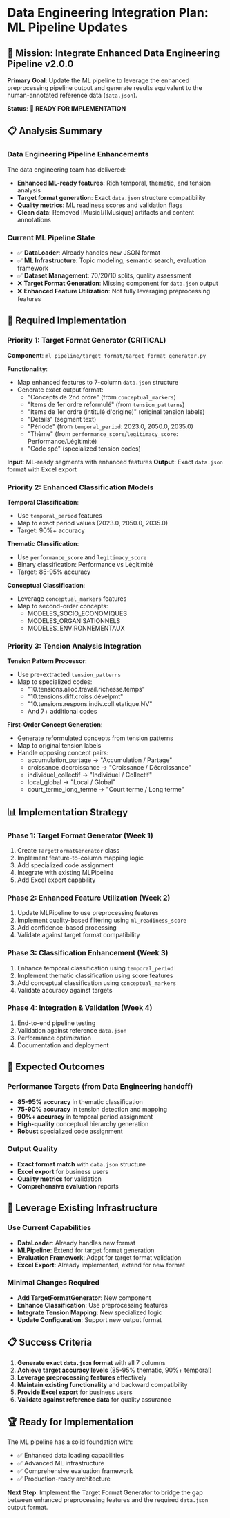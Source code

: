 # Data Engineering Integration Plan: ML Pipeline Updates

## 🎯 Mission: Integrate Enhanced Data Engineering Pipeline v2.0.0

**Primary Goal**: Update the ML pipeline to leverage the enhanced preprocessing pipeline output and generate results equivalent to the human-annotated reference data (`data.json`).

**Status**: 🔄 **READY FOR IMPLEMENTATION**

## 📋 Analysis Summary

### Data Engineering Pipeline Enhancements
The data engineering team has delivered:
- **Enhanced ML-ready features**: Rich temporal, thematic, and tension analysis
- **Target format generation**: Exact `data.json` structure compatibility
- **Quality metrics**: ML readiness scores and validation flags
- **Clean data**: Removed [Music]/[Musique] artifacts and content annotations

### Current ML Pipeline State
- ✅ **DataLoader**: Already handles new JSON format
- ✅ **ML Infrastructure**: Topic modeling, semantic search, evaluation framework
- ✅ **Dataset Management**: 70/20/10 splits, quality assessment
- ❌ **Target Format Generation**: Missing component for `data.json` output
- ❌ **Enhanced Feature Utilization**: Not fully leveraging preprocessing features

## 🔧 Required Implementation

### Priority 1: Target Format Generator (CRITICAL)

**Component**: `ml_pipeline/target_format/target_format_generator.py`

**Functionality**:
- Map enhanced features to 7-column `data.json` structure
- Generate exact output format:
  - "Concepts de 2nd ordre" (from `conceptual_markers`)
  - "Items de 1er ordre reformulé" (from `tension_patterns`)
  - "Items de 1er ordre (intitulé d'origine)" (original tension labels)
  - "Détails" (segment text)
  - "Période" (from `temporal_period`: 2023.0, 2050.0, 2035.0)
  - "Thème" (from `performance_score`/`legitimacy_score`: Performance/Légitimité)
  - "Code spé" (specialized tension codes)

**Input**: ML-ready segments with enhanced features
**Output**: Exact `data.json` format with Excel export

### Priority 2: Enhanced Classification Models

**Temporal Classification**:
- Use `temporal_period` features
- Map to exact period values (2023.0, 2050.0, 2035.0)
- Target: 90%+ accuracy

**Thematic Classification**:
- Use `performance_score` and `legitimacy_score`
- Binary classification: Performance vs Légitimité
- Target: 85-95% accuracy

**Conceptual Classification**:
- Leverage `conceptual_markers` features
- Map to second-order concepts:
  - MODELES_SOCIO_ECONOMIQUES
  - MODELES_ORGANISATIONNELS
  - MODELES_ENVIRONNEMENTAUX

### Priority 3: Tension Analysis Integration

**Tension Pattern Processor**:
- Use pre-extracted `tension_patterns`
- Map to specialized codes:
  - "10.tensions.alloc.travail.richesse.temps"
  - "10.tensions.diff.croiss.dévelpmt"
  - "10.tensions.respons.indiv.coll.etatique.NV"
  - And 7+ additional codes

**First-Order Concept Generation**:
- Generate reformulated concepts from tension patterns
- Map to original tension labels
- Handle opposing concept pairs:
  - accumulation_partage → "Accumulation / Partage"
  - croissance_decroissance → "Croissance / Décroissance"
  - individuel_collectif → "Individuel / Collectif"
  - local_global → "Local / Global"
  - court_terme_long_terme → "Court terme / Long terme"

## 📊 Implementation Strategy

### Phase 1: Target Format Generator (Week 1)
1. Create `TargetFormatGenerator` class
2. Implement feature-to-column mapping logic
3. Add specialized code assignment
4. Integrate with existing MLPipeline
5. Add Excel export capability

### Phase 2: Enhanced Feature Utilization (Week 2)
1. Update MLPipeline to use preprocessing features
2. Implement quality-based filtering using `ml_readiness_score`
3. Add confidence-based processing
4. Validate against target format compatibility

### Phase 3: Classification Enhancement (Week 3)
1. Enhance temporal classification using `temporal_period`
2. Implement thematic classification using score features
3. Add conceptual classification using `conceptual_markers`
4. Validate accuracy against targets

### Phase 4: Integration & Validation (Week 4)
1. End-to-end pipeline testing
2. Validation against reference `data.json`
3. Performance optimization
4. Documentation and deployment

## 🎯 Expected Outcomes

### Performance Targets (from Data Engineering handoff)
- **85-95% accuracy** in thematic classification
- **75-90% accuracy** in tension detection and mapping
- **90%+ accuracy** in temporal period assignment
- **High-quality** conceptual hierarchy generation
- **Robust** specialized code assignment

### Output Quality
- **Exact format match** with `data.json` structure
- **Excel export** for business users
- **Quality metrics** for validation
- **Comprehensive evaluation** reports

## 🚀 Leverage Existing Infrastructure

### Use Current Capabilities
- **DataLoader**: Already handles new format
- **MLPipeline**: Extend for target format generation
- **Evaluation Framework**: Adapt for target format validation
- **Excel Export**: Already implemented, extend for new format

### Minimal Changes Required
- **Add TargetFormatGenerator**: New component
- **Enhance Classification**: Use preprocessing features
- **Integrate Tension Mapping**: New specialized logic
- **Update Configuration**: Support new output format

## 📋 Success Criteria

1. **Generate exact `data.json` format** with all 7 columns
2. **Achieve target accuracy levels** (85-95% thematic, 90%+ temporal)
3. **Leverage preprocessing features** effectively
4. **Maintain existing functionality** and backward compatibility
5. **Provide Excel export** for business users
6. **Validate against reference data** for quality assurance

## 🏆 Ready for Implementation

The ML pipeline has a solid foundation with:
- ✅ Enhanced data loading capabilities
- ✅ Advanced ML infrastructure
- ✅ Comprehensive evaluation framework
- ✅ Production-ready architecture

**Next Step**: Implement the Target Format Generator to bridge the gap between enhanced preprocessing features and the required `data.json` output format.
